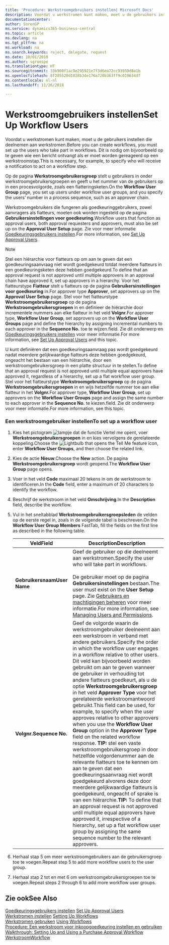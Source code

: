 ```yaml
---
title: 'Procedure: Werkstroomgebruikers instellen| Microsoft Docs'
description: Voordat u werkstromen kunt maken, moet u de gebruikers instellen die deelnemen aan werkstromen. Dit is nodig om bijvoorbeeld op te geven wie een bericht ontvangt als er moet worden gereageerd op een werkstroomstap.
documentationcenter: 
author: SorenGP
ms.service: dynamics365-business-central
ms.topic: article
ms.devlang: na
ms.tgt_pltfrm: na
ms.workload: na
ms.search.keywords: reject, delegate, request
ms.date: 10/01/2018
ms.author: sgroespe
ms.translationtype: HT
ms.sourcegitcommit: 33b900f1ac9e295921e7f3d6ea72cc93939d8a1b
ms.openlocfilehash: 8f205520d1028b3de176a720b363ff9c019634df
ms.contentlocale: nl-nl
ms.lasthandoff: 11/26/2018

---
```

# <a name="set-up-workflow-users"></a><span data-ttu-id="076ce-104">Werkstroomgebruikers instellen</span><span class="sxs-lookup"><span data-stu-id="076ce-104">Set Up Workflow Users</span></span>
<span data-ttu-id="076ce-105">Voordat u werkstromen kunt maken, moet u de gebruikers instellen die deelnemen aan werkstromen.</span><span class="sxs-lookup"><span data-stu-id="076ce-105">Before you can create workflows, you must set up the users who take part in workflows.</span></span> <span data-ttu-id="076ce-106">Dit is nodig om bijvoorbeeld op te geven wie een bericht ontvangt als er moet worden gereageerd op een werkstroomstap.</span><span class="sxs-lookup"><span data-stu-id="076ce-106">This is necessary, for example, to specify who will receive a notification to act on a workflow step.</span></span>  

<span data-ttu-id="076ce-107">Op de pagina **Werkstroomgebruikersgroep** stelt u gebruikers in onder werkstroomgebruikersgroepen en geeft u het nummer van de gebruikers op in een procesvolgorde, zoals een fiatteringsketen.</span><span class="sxs-lookup"><span data-stu-id="076ce-107">On the **Workflow User Group** page, you set up users under workflow user groups, and you specify the users’ number in a process sequence, such as an approver chain.</span></span>  

<span data-ttu-id="076ce-108">Werkstroomgebruikers die fungeren als goedkeuringgebruikers, zowel aanvragers als fiatteurs, moeten ook worden ingesteld op de pagina **Gebruikersinstellingen voor goedkeuring**.</span><span class="sxs-lookup"><span data-stu-id="076ce-108">Workflow users that function as approval users, both approval requesters and approvers, must also be set up on the **Approval User Setup** page.</span></span> <span data-ttu-id="076ce-109">Zie voor meer informatie [Goedkeuringsgebruikers instellen](across-how-to-set-up-approval-users.md).</span><span class="sxs-lookup"><span data-stu-id="076ce-109">For more information, see [Set Up Approval Users](across-how-to-set-up-approval-users.md).</span></span>  

> [!NOTE]  
>  <span data-ttu-id="076ce-110">Stel een hiërarchie voor fiatteurs op om aan te geven dat een goedkeuringsaanvraag niet wordt goedgekeurd totdat meerdere fiatteurs in een goedkeuringsketen deze hebben goedgekeurd.</span><span class="sxs-lookup"><span data-stu-id="076ce-110">To define that an approval request is not approved until multiple approvers in an approval chain have approved it, set up approvers in a hierarchy.</span></span> <span data-ttu-id="076ce-111">Voor het fiatteurstype **Fiatteur** stelt u fiatteurs op de pagina **Gebruikersinstellingen voor goedkeuring** in.</span><span class="sxs-lookup"><span data-stu-id="076ce-111">For approver type **Approver**, set approvers up on the **Approval User Setup** page.</span></span> <span data-ttu-id="076ce-112">Stel voor het fiatteurstype **Werkstroomgebruikersgroep** op de pagina **Werkstroomgebruikersgroepen** in en definieer de hiërarchie door incrementele nummers aan elke fiatteur in het veld **Volgnr.**</span><span class="sxs-lookup"><span data-stu-id="076ce-112">For approver type, **Workflow User Group**, set approvers up on the **Workflow User Groups** page and define the hierarchy by assigning incremental numbers to each approver in the **Sequence No.**</span></span> <span data-ttu-id="076ce-113">toe te wijzen.</span><span class="sxs-lookup"><span data-stu-id="076ce-113">field.</span></span> <span data-ttu-id="076ce-114">Zie dit onderwerp en [Goedkeuringsgebruikers instellen](across-how-to-set-up-approval-users.md) voor meer informatie.</span><span class="sxs-lookup"><span data-stu-id="076ce-114">For more information, see [Set Up Approval Users](across-how-to-set-up-approval-users.md) and this topic.</span></span>  
>   
>  <span data-ttu-id="076ce-115">U kunt definiëren dat een goedkeuringsaanvraag pas wordt goedgekeurd nadat meerdere gelijkwaardige fiatteurs deze hebben goedgekeurd, ongeacht het bestaan van een hiërarchie, door een werkstroomgebruikersgroep in een platte structuur in te stellen.</span><span class="sxs-lookup"><span data-stu-id="076ce-115">To define that an approval request is not approved until multiple equal approvers have approved it, regardless of a hierarchy, set up a flat workflow user group.</span></span> <span data-ttu-id="076ce-116">Stel voor het fiatteurstype **Werkstroomgebruikersgroep** op de pagina **Werkstroomgebruikersgroepen** in en wijs hetzelfde nummer toe aan elke fiatteur in het **Volgnr.**</span><span class="sxs-lookup"><span data-stu-id="076ce-116">For approver type, **Workflow User Group**, set up approvers on the **Workflow User Groups** page and assign the same number to each approver in the **Sequence No.**</span></span> <span data-ttu-id="076ce-117">te kiezen.</span><span class="sxs-lookup"><span data-stu-id="076ce-117">field.</span></span> <span data-ttu-id="076ce-118">Zie dit onderwerp voor meer informatie.</span><span class="sxs-lookup"><span data-stu-id="076ce-118">For more information, see this topic.</span></span>  

### <a name="to-set-up-a-workflow-user"></a><span data-ttu-id="076ce-119">Een werkstroomgebruiker instellen</span><span class="sxs-lookup"><span data-stu-id="076ce-119">To set up a workflow user</span></span>  

1. <span data-ttu-id="076ce-120">Kies het pictogram ![lampje dat de functie Vertel me opent](media/ui-search/search_small.png "Vertel me wat u wilt doen"), voer **Werkstroomgebruikersgroepen** in en kies vervolgens de gerelateerde koppeling.</span><span class="sxs-lookup"><span data-stu-id="076ce-120">Choose the ![Lightbulb that opens the Tell Me feature](media/ui-search/search_small.png "Tell me what you want to do") icon, enter **Workflow User Groups**, and then choose the related link.</span></span>  
2. <span data-ttu-id="076ce-121">Kies de actie **Nieuw**.</span><span class="sxs-lookup"><span data-stu-id="076ce-121">Choose the **New** action.</span></span> <span data-ttu-id="076ce-122">De pagina **Werkstroomgebruikersgroep** wordt geopend.</span><span class="sxs-lookup"><span data-stu-id="076ce-122">The **Workflow User Group** page opens.</span></span>  
3. <span data-ttu-id="076ce-123">Voer in het veld **Code** maximaal 20 tekens in om de werkstroom te identificeren.</span><span class="sxs-lookup"><span data-stu-id="076ce-123">In the **Code** field, enter a maximum of 20 characters to identify the workflow.</span></span>  
4. <span data-ttu-id="076ce-124">Beschrijf de werkstroom in het veld **Omschrijving**.</span><span class="sxs-lookup"><span data-stu-id="076ce-124">In the **Description** field, describe the workflow.</span></span>  
5. <span data-ttu-id="076ce-125">Vul in het sneltabblad **Werkstroomgebruikersgroepsleden** de velden op de eerste regel in, zoals in de volgende tabel is beschreven.</span><span class="sxs-lookup"><span data-stu-id="076ce-125">On the **Workflow User Group Members** FastTab, fill the fields on the first line as described in the following table.</span></span>  

    |<span data-ttu-id="076ce-126">Veld</span><span class="sxs-lookup"><span data-stu-id="076ce-126">Field</span></span>|<span data-ttu-id="076ce-127">Description</span><span class="sxs-lookup"><span data-stu-id="076ce-127">Description</span></span>|  
    |---------------------------------|---------------------------------------|  
    |<span data-ttu-id="076ce-128">**Gebruikersnaam**</span><span class="sxs-lookup"><span data-stu-id="076ce-128">**User Name**</span></span>|<span data-ttu-id="076ce-129">Geef de gebruiker op die deelneemt aan werkstromen.</span><span class="sxs-lookup"><span data-stu-id="076ce-129">Specify the user who will take part in workflows.</span></span><br /><br /> <span data-ttu-id="076ce-130">De gebruiker moet op de pagina **Gebruikersinstellingen** bestaan.</span><span class="sxs-lookup"><span data-stu-id="076ce-130">The user must exist on the **User Setup** page.</span></span> <span data-ttu-id="076ce-131">Zie [Gebruikers en machtigingen beheren](ui-how-users-permissions.md) voor meer informatie.</span><span class="sxs-lookup"><span data-stu-id="076ce-131">For more information, see [Managing Users and Permissions](ui-how-users-permissions.md).</span></span>|  
    |<span data-ttu-id="076ce-132">**Volgnr.**</span><span class="sxs-lookup"><span data-stu-id="076ce-132">**Sequence No.**</span></span>|<span data-ttu-id="076ce-133">Geef de volgorde waarin de werkstroomgebruiker deelneemt aan een werkstroom in verband met andere gebruikers.</span><span class="sxs-lookup"><span data-stu-id="076ce-133">Specify the order in which the workflow user engages in a workflow relative to other users.</span></span> <span data-ttu-id="076ce-134">Dit veld kan bijvoorbeeld worden gebruikt om aan te geven wanneer de gebruiker in verhouding tot andere fiatteurs goedkeurt, als u de optie **Werkstroomgebruikersgroep** in het veld **Approver Type** voor het gerelateerde werkstroomantwoord gebruikt.</span><span class="sxs-lookup"><span data-stu-id="076ce-134">This field can be used, for example, to specify when the user approves relative to other approvers when you use the **Workflow User Group** option in the **Approver Type** field on the related workflow response.</span></span> <span data-ttu-id="076ce-135">**TIP:** stel een vaste werkstroomgebruikersgroep in door hetzelfde volgordenummer aan de relevante fiatteurs toe te kennen om aan te geven dat een goedkeuringsaanvraag niet wordt goedgekeurd alvorens deze door meerdere gelijkwaardige fiatteurs is goedgekeurd, ongeacht of sprake is van een hiërarchie.</span><span class="sxs-lookup"><span data-stu-id="076ce-135">**TIP:**  To define that an approval request is not approved until multiple equal approvers have approved it, irrespective of a hierarchy, set up a flat workflow user group by assigning the same sequence number to the relevant approvers.</span></span>|  
6. <span data-ttu-id="076ce-136">Herhaal stap 5 om meer werkstroomgebruikers aan de gebruikersgroep toe te voegen.</span><span class="sxs-lookup"><span data-stu-id="076ce-136">Repeat step 5 to add more workflow users to the user group.</span></span>  
7. <span data-ttu-id="076ce-137">Herhaal stap 2 tot en met 6 om werkstroomgebruikersgroepen toe te voegen.</span><span class="sxs-lookup"><span data-stu-id="076ce-137">Repeat steps 2 through 6 to add more workflow user groups.</span></span>  

## <a name="see-also"></a><span data-ttu-id="076ce-138">Zie ook</span><span class="sxs-lookup"><span data-stu-id="076ce-138">See Also</span></span>  
<span data-ttu-id="076ce-139">[Goedkeuringsgebruikers instellen](across-how-to-set-up-approval-users.md) </span><span class="sxs-lookup"><span data-stu-id="076ce-139">[Set Up Approval Users](across-how-to-set-up-approval-users.md) </span></span>  
<span data-ttu-id="076ce-140">[Werkstromen instellen](across-set-up-workflows.md) </span><span class="sxs-lookup"><span data-stu-id="076ce-140">[Setting Up Workflows](across-set-up-workflows.md) </span></span>  
<span data-ttu-id="076ce-141">[Werkstromen gebruiken](across-use-workflows.md) </span><span class="sxs-lookup"><span data-stu-id="076ce-141">[Using Workflows](across-use-workflows.md) </span></span>  
<span data-ttu-id="076ce-142">[Procedure: Een werkstroom voor inkoopgoedkeuring instellen en gebruiken](walkthrough-setting-up-and-using-a-purchase-approval-workflow.md) </span><span class="sxs-lookup"><span data-stu-id="076ce-142">[Walkthrough: Setting Up and Using a Purchase Approval Workflow](walkthrough-setting-up-and-using-a-purchase-approval-workflow.md) </span></span>  
[<span data-ttu-id="076ce-143">Werkstroom</span><span class="sxs-lookup"><span data-stu-id="076ce-143">Workflow</span></span>](across-workflow.md)   

